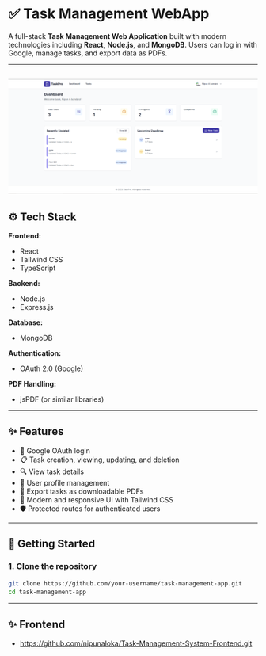 # ✅ Task Management WebApp

A full-stack **Task Management Web Application** built with modern technologies including **React**, **Node.js**, and **MongoDB**. Users can log in with Google, manage tasks, and export data as PDFs.

---
![Dashboard](01TaskG.PNG)
---

## ⚙️ Tech Stack

**Frontend:**
- React
- Tailwind CSS
- TypeScript

**Backend:**
- Node.js
- Express.js

**Database:**
- MongoDB

**Authentication:**
- OAuth 2.0 (Google)

**PDF Handling:**
- jsPDF (or similar libraries)

---

## ✨ Features

- 🔐 Google OAuth login
- 📋 Task creation, viewing, updating, and deletion
- 🔍 View task details
- 👤 User profile management
- 🧾 Export tasks as downloadable PDFs
- 🎨 Modern and responsive UI with Tailwind CSS
- 🛡️ Protected routes for authenticated users

---

## 🚀 Getting Started

### 1. Clone the repository

```bash
git clone https://github.com/your-username/task-management-app.git
cd task-management-app
```
---
## ✨ Frontend

- https://github.com/nipunaloka/Task-Management-System-Frontend.git
